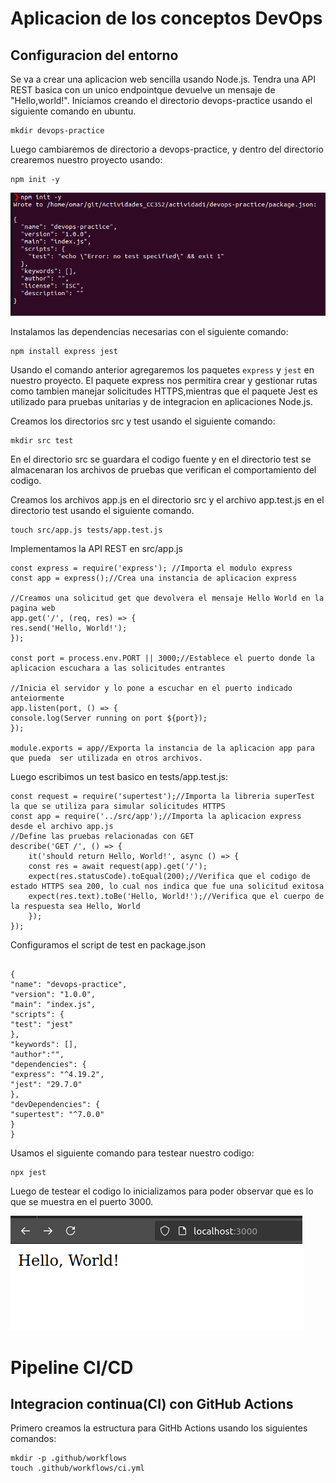 <h1>Aplicacion de los conceptos DevOps</h1>
<h2>Configuracion del entorno</h2>
Se va a crear una aplicacion web sencilla usando Node.js. Tendra una API REST basica con un unico endpointque devuelve un mensaje de "Hello,world!".
Iniciamos creando el directorio devops-practice usando el siguiente comando en ubuntu.

```shell
mkdir devops-practice
```

Luego cambiaremos de directorio a devops-practice, y dentro del directorio crearemos nuestro proyecto usando:

```shell
npm init -y
```

![](./img/i1.png)

Instalamos las dependencias necesarias con el siguiente comando:

```shell
npm install express jest
```
Usando el comando anterior agregaremos los paquetes `express` y `jest` en nuestro proyecto. El paquete express nos permitira crear y gestionar rutas como tambien manejar solicitudes HTTPS,mientras que el paquete Jest es utilizado para pruebas unitarias y de integracion en aplicaciones Node.js.

Creamos los directorios src y test usando el siguiente comando:

```shell
mkdir src test
 ```

En el directorio src se guardara el codigo fuente y en el directorio test se almacenaran los archivos de pruebas que verifican el comportamiento del codigo.

Creamos los archivos app.js en el directorio src y el archivo app.test.js en el directorio test usando el siguiente comando.

```shell
touch src/app.js tests/app.test.js
 ```


Implementamos  la API REST en src/app.js

```shell
const express = require('express'); //Importa el modulo express
const app = express();//Crea una instancia de aplicacion express

//Creamos una solicitud get que devolvera el mensaje Hello World en la pagina web 
app.get('/', (req, res) => {
res.send('Hello, World!');
});

const port = process.env.PORT || 3000;//Establece el puerto donde la aplicacion escuchara a las solicitudes entrantes

//Inicia el servidor y lo pone a escuchar en el puerto indicado anteiormente
app.listen(port, () => {
console.log(Server running on port ${port});
});

module.exports = app//Exporta la instancia de la aplicacion app para que pueda  ser utilizada en otros archivos. 
 ```

Luego escribimos un test basico en tests/app.test.js:


```shell
const request = require('supertest');//Importa la libreria superTest la que se utiliza para simular solicitudes HTTPS
const app = require('../src/app');//Importa la aplicacion express desde el archivo app.js
//Define las pruebas relacionadas con GET
describe('GET /', () => {
    it('should return Hello, World!', async () => {
    const res = await request(app).get('/');
    expect(res.statusCode).toEqual(200);//Verifica que el codigo de estado HTTPS sea 200, lo cual nos indica que fue una solicitud exitosa
    expect(res.text).toBe('Hello, World!');//Verifica que el cuerpo de la respuesta sea Hello, World
    });
}); 
```

Configuramos el script de test en package.json
```shell

{
"name": "devops-practice",
"version": "1.0.0",
"main": "index.js",
"scripts": {
"test": "jest"
},
"keywords": [],
"author":"",
"dependencies": {
"express": "^4.19.2",
"jest": "29.7.0"
},
"devDependencies": {
"supertest": "^7.0.0"
}
}

```
Usamos el siguiente comando para testear nuestro codigo: 
```shell
npx jest
```

Luego de testear el codigo lo inicializamos para poder observar que es lo que se muestra en el puerto 3000.

![](./img/i2.png)

<h1>Pipeline CI/CD</h1>
<h2>Integracion continua(CI) con GitHub Actions</h2>
Primero creamos la estructura para GitHb Actions usando los siguientes comandos:

```shell
mkdir -p .github/workflows
touch .github/workflows/ci.yml
```
